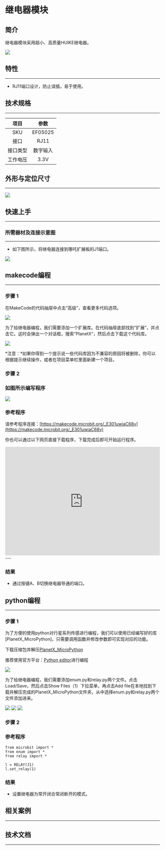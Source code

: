 # 继电器模块

## 简介
继电器模块采用超小、高质量HUIKE继电器。

![](./images/05025_01.png)

## 特性
---
- RJ11端口设计，防止误插，易于使用。
## 技术规格
---

项目 | 参数 
:-: | :-: 
SKU|EF05025
接口|RJ11
接口类型|数字输入
工作电压|3.3V



## 外形与定位尺寸
---


![](./images/05025_02.png)


## 快速上手
---

### 所需器材及连接示意图
---

- 如下图所示，将继电器连接到哪吒扩展板的J1端口。


![](./images/05025_03.png)

## makecode编程
---

### 步骤 1
在MakeCode的代码抽屉中点击“高级”，查看更多代码选项。

![](./images/05001_04.png)

为了给继电器编程，我们需要添加一个扩展库。在代码抽屉底部找到“扩展”，并点击它。这时会弹出一个对话框，搜索”PlanetX“，然后点击下载这个代码库。

![](./images/05001_05.png)

*注意：*如果你得到一个提示说一些代码库因为不兼容的原因将被删除，你可以根据提示继续操作，或者在项目菜单栏里面新建一个项目。
### 步骤 2
### 如图所示编写程序

![](./images/05025_06.png)


### 参考程序
请参考程序连接：[https://makecode.microbit.org/_E301uwiaC68v](https://makecode.microbit.org/_E301uwiaC68v)

你也可以通过以下网页直接下载程序，下载完成后即可开始运行程序。

<div style="position:relative;height:0;padding-bottom:70%;overflow:hidden;"><iframe style="position:absolute;top:0;left:0;width:100%;height:100%;" src="https://makecode.microbit.org/#pub:_E301uwiaC68v" frameborder="0" sandbox="allow-popups allow-forms allow-scripts allow-same-origin"></iframe></div>  
---

### 结果
- 通过按键A、B切换继电器导通的端口。

## python编程
---


### 步骤 1
为了方便的使用python对行星系列传感进行编程，我们可以使用已经编写好的库[PlanetX_MicroPython]，只需要调用函数并修改参数即可实现对应的功能。

下载压缩包并解压[PlanetX_MicroPython](https://github.com/lionyhw/PlanetX_MicroPython/archive/master.zip)

推荐使用官方平台：[Python editor](https://python.microbit.org/v/2.0)进行编程

![](./images/05001_07.png)

为了给继电器编程，我们需要添加enum.py和relay.py两个文件。点击Load/Save，然后点击Show Files（1）下拉菜单，再点击Add file在本地找到下载并解压完成的PlanetX_MicroPython文件夹，从中选择enum.py和relay.py两个文件添加进来。

![](./images/05001_08.png)
![](./images/05001_09.png)
![](./images/05025_10.png)

### 步骤 2
### 参考程序
```
from microbit import *
from enum import *
from relay import *

l = RELAY(J1)
l.set_relay(1)
```


### 结果
- 设置继电器为常开闭合常闭断开的模式。
## 相关案例
---

## 技术文档
---
